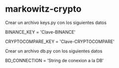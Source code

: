 # markowitz-crypto

Crear un archivo keys.py con los siguientes datos

BINANCE_KEY = 'Clave-BINANCE'

CRYPTOCOMPARE_KEY = 'Clave-CRYPTOCOMPARE'

Crear un archivo db.py con los siguientes datos

BD_CONNECTION = 'String de conexion a la DB' 